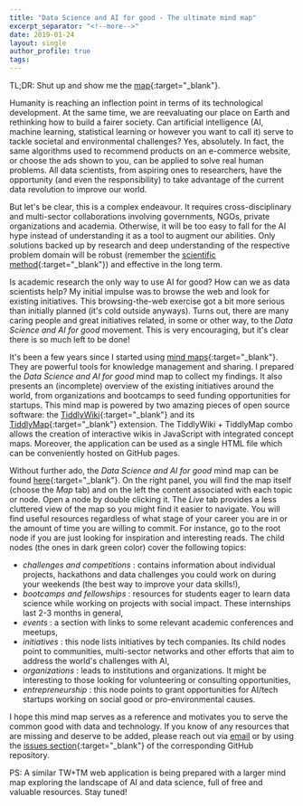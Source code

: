 ```yaml
---
title: "Data Science and AI for good - The ultimate mind map"
excerpt_separator: "<!--more-->"
date: 2019-01-24
layout: single
author_profile: true
tags:
---
```


TL;DR: Shut up and show me the [map](https://carlgogo.github.io/AI4G_mindmap/){:target="_blank"}.

Humanity is reaching an inflection point in terms of its technological development. At the same time, we are reevaluating our place on Earth and rethinking how to build a fairer society. Can artificial intelligence (AI, machine learning, statistical learning or however you want to call it) serve to tackle societal and environmental challenges? Yes, absolutely. In fact, the same algorithms used to recommend products on an e-commerce website, or choose the ads shown to you, can be applied to solve real human problems. All data scientists, from aspiring ones to researchers, have the opportunity (and even the responsibility) to take advantage of the current data revolution to improve our world.

<!--more-->

But let's be clear, this is a complex endeavour. It requires cross-disciplinary and multi-sector collaborations involving governments, NGOs, private organizations and academia. Otherwise, it will be too easy to fall for the AI hype instead of understanding it as a tool to augment our abilities. Only solutions backed up by research and deep understanding of the respective problem domain will be robust (remember the [scientific method](https://en.wikipedia.org/wiki/Scientific_method){:target="_blank"}) and effective in the long term.

Is academic research the only way to use AI for good? How can we as data scientists help? My initial impulse was to browse the web and look for existing initiatives. This browsing-the-web exercise got a bit more serious than initially planned (it's cold outside anyways). Turns out, there are many caring people and great initiatives related, in some or other way, to the *Data Science and AI for good* movement. This is very encouraging, but it's clear there is so much left to be done!

It's been a few years since I started using [mind maps](https://en.wikipedia.org/wiki/Mind_map){:target="_blank"}. They are powerful tools for knowledge management and sharing. I prepared the *Data Science and AI for good* mind map to collect my findings. It also presents an (incomplete) overview of the existing initiatives around the world, from organizations and bootcamps to seed funding opportunities for startups. This mind map is powered by two amazing pieces of open source software: the [TiddlyWiki](https://tiddlywiki.com/){:target="_blank"} and its [TiddlyMap](http://tiddlymap.org/){:target="_blank"} extension. The TiddlyWiki + TiddlyMap combo allows the creation of interactive wikis in JavaScript with integrated concept maps. Moreover, the application can be used as a single HTML file which can be conveniently hosted on GitHub pages.

Without further ado, the *Data Science and AI for good* mind map can be found [here](https://carlgogo.github.io/AI4G_mindmap/){:target="_blank"}. On the right panel, you will find the map itself (choose the *Map* tab) and on the left the content associated with each topic or node. Open a node by double clicking it. The *Live* tab provides a less cluttered view of the map so you might find it easier to navigate. You will find useful resources regardless of what stage of your career you are in or the amount of time you are willing to commit. For instance, go to the root node if you are just looking for inspiration and interesting reads. The child nodes (the ones in dark green color) cover the following topics:

* *challenges and competitions* : contains information about individual projects, hackathons and data challenges you could work on during your weekends (the best way to improve your data skills!),
* *bootcamps and fellowships* : resources for students eager to learn data science while working on projects with social impact. These internships last 2-3 months in general,
* *events* : a section with links to some relevant academic conferences and meetups,
* *initiatives* : this node lists initiatives by tech companies. Its child nodes point to communities, multi-sector networks and other efforts that aim to address the world's challenges with AI,
* *organizations* : leads to institutions and organizations. It might be interesting to those looking for volunteering or consulting opportunities,
* *entrepreneurship* : this node points to grant opportunities for AI/tech startups working on social good or pro-environmental causes.

I hope this mind map serves as a reference and motivates you to serve the common good with data and technology. If you know of any resources that are missing and deserve to be added, please reach out via [email](mailto:carlosgg33@gmail.com) or by using the [issues section](https://github.com/carlgogo/AI4G_mindmap/issues){:target="_blank"} of the corresponding GitHub repository.

PS: A similar TW+TM web application is being prepared with a larger mind map exploring the landscape of AI and data science, full of free and valuable resources. Stay tuned!


